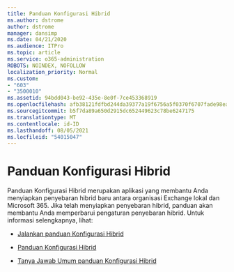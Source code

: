 ```yaml
---
title: Panduan Konfigurasi Hibrid
ms.author: dstrome
author: dstrome
manager: dansimp
ms.date: 04/21/2020
ms.audience: ITPro
ms.topic: article
ms.service: o365-administration
ROBOTS: NOINDEX, NOFOLLOW
localization_priority: Normal
ms.custom:
- "603"
- "3500010"
ms.assetid: 94bdd043-be92-435e-8e0f-7ce453368919
ms.openlocfilehash: afb38121fdfbd244da39377a19f6756a5f0370f6707fade98eaf53def6981696
ms.sourcegitcommit: b5f7da89a650d2915dc652449623c78be6247175
ms.translationtype: MT
ms.contentlocale: id-ID
ms.lasthandoff: 08/05/2021
ms.locfileid: "54015047"
---
```

# <a name="hybrid-configuration-wizard"></a>Panduan Konfigurasi Hibrid

Panduan Konfigurasi Hibrid merupakan aplikasi yang membantu Anda menyiapkan penyebaran hibrid baru antara organisasi Exchange lokal dan Microsoft 365. Jika telah menyiapkan penyebaran hibrid, panduan akan membantu Anda memperbarui pengaturan penyebaran hibrid. Untuk informasi selengkapnya, lihat:
  
- [Jalankan panduan Konfigurasi Hibrid](https://technet.microsoft.com/library/mt595788%28v=exchg.150%29.aspx)

- [Panduan Konfigurasi Hibrid](https://technet.microsoft.com/library/hh529921%28v=exchg.150%29.aspx)

- [Tanya Jawab Umum panduan Konfigurasi Hibrid](https://technet.microsoft.com/library/mt488940%28v=exchg.150%29.aspx)
